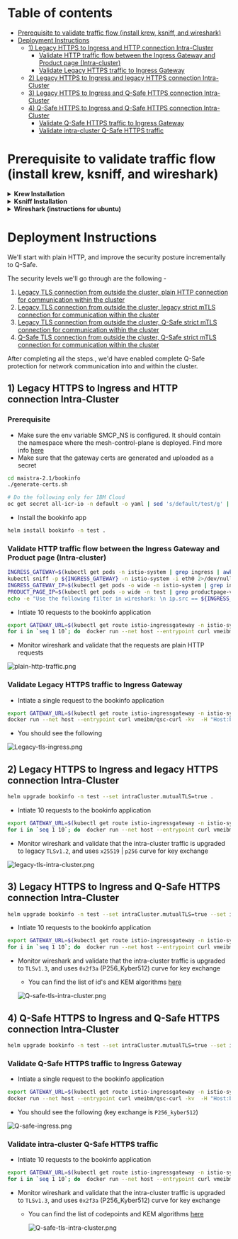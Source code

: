 # Table of contents
- [Prerequisite to validate traffic flow (install krew, ksniff, and wireshark)](#prerequisite-to-validate-traffic-flow-install-krew-ksniff-and-wireshark)
- [Deployment Instructions](#deployment-instructions)
  * [1) Legacy HTTPS to Ingress and HTTP connection Intra-Cluster](#1-legacy-https-to-ingress-and-http-connection-intra-cluster)
    + [Validate HTTP traffic flow between the Ingress Gateway and Product page (Intra-cluster)](#validate-http-traffic-flow-between-the-ingress-gateway-and-product-page-intra-cluster)
    + [Validate Legacy HTTPS traffic to Ingress Gateway](#validate-legacy-https-traffic-to-ingress-gateway)
  * [2) Legacy HTTPS to Ingress and legacy HTTPS connection Intra-Cluster](#2-legacy-https-to-ingress-and-legacy-https-connection-intra-cluster)
  * [3) Legacy HTTPS to Ingress and Q-Safe HTTPS connection Intra-Cluster](#3-legacy-https-to-ingress-and-q-safe-https-connection-intra-cluster)
  * [4) Q-Safe HTTPS to Ingress and Q-Safe HTTPS connection Intra-Cluster](#4-q-safe-https-to-ingress-and-q-safe-https-connection-intra-cluster)
    + [Validate Q-Safe HTTPS traffic to Ingress Gateway](#validate-q-safe-https-traffic-to-ingress-gateway)
    + [Validate intra-cluster Q-Safe HTTPS traffic](#validate-intra-cluster-q-safe-https-traffic)

# Prerequisite to validate traffic flow (install krew, ksniff, and wireshark)

<details>
<summary><strong> Krew Installation </strong></summary>
 
  ```
  (
    set -x; cd "$(mktemp -d)" &&
    OS="$(uname | tr '[:upper:]' '[:lower:]')" &&
    ARCH="$(uname -m | sed -e 's/x86_64/amd64/' -e 's/\(arm\)\(64\)\?.*/\1\2/' -e 's/aarch64$/arm64/')" &&
    KREW="krew-${OS}_${ARCH}" &&
    curl -fsSLO "https://github.com/kubernetes-sigs/krew/releases/latest/download/${KREW}.tar.gz" &&
    tar zxvf "${KREW}.tar.gz" &&
    ./"${KREW}" install krew
  )
  
  ```
Follow the instructions during the installation to add `krew` installation directory to your path

</details>
  
<details>
<summary><strong> Ksniff Installation </strong></summary>
  
  ```
  kubectl krew install sniff
  ```
</details>
  
  <details>
<summary><strong> Wireshark (instructions for ubuntu) </strong></summary>
  
  ``` 
  sudo add-apt-repository ppa:wireshark-dev/stable
  sudo apt-get update
  sudo apt-get install wireshark
  ```
  - Configure wireshark to sniff without root
  ```
  sudo dpkg-reconfigure wireshark-common
  sudo chmod +x /usr/bin/dumpcap
  ```
</details>

# Deployment Instructions
We'll start with plain HTTP, and improve the security posture incrementally to Q-Safe.

The security levels we'll go through are the following -
1. [Legacy TLS connection from outside the cluster, plain HTTP connection for communication within the cluster](#1-legacy-https-to-ingress-and-http-connection-intra-cluster)
2. [Legacy TLS connection from outside the cluster, legacy strict mTLS connection for communication within the cluster](#2-legacy-https-to-ingress-and-legacy-https-connection-intra-cluster)
3. [Legacy TLS connection from outside the cluster, Q-Safe strict mTLS connection for communication within the cluster](#3-legacy-https-to-ingress-and-q-safe-https-connection-intra-cluster)
4. [Q-Safe TLS connection from outside the cluster, Q-Safe strict mTLS connection for communication within the cluster](#4-q-safe-https-to-ingress-and-q-safe-https-connection-intra-cluster)

After completing all the steps., we'd have enabled complete Q-Safe protection for network communication into and within the cluster.

## 1) Legacy HTTPS to Ingress and HTTP connection Intra-Cluster
### Prerequisite
 - Make sure the env variable SMCP_NS is configured. It should contain the namespace where the mesh-control-plane is deployed. Find more info [here](../mesh/mesh-control-plane/README.md)
 - Make sure that the gateway certs are generated and uploaded as a secret 
```bash 
cd maistra-2.1/bookinfo
./generate-certs.sh

# Do the following only for IBM Cloud
oc get secret all-icr-io -n default -o yaml | sed 's/default/test/g' | oc create -n test -f -
```

- Install the bookinfo app
``` bash 
helm install bookinfo -n test .
```

### Validate HTTP traffic flow between the Ingress Gateway and Product page (Intra-cluster)
``` bash
INGRESS_GATEWAY=$(kubectl get pods -n istio-system | grep ingress | awk '{print $1}')
kubectl sniff -p ${INGRESS_GATEWAY} -n istio-system -i eth0 2>/dev/null &
INGRESS_GATEWAY_IP=$(kubectl get pods -o wide -n istio-system | grep ingress | awk '{print $6}')
PRODUCT_PAGE_IP=$(kubectl get pods -o wide -n test | grep productpage-v1 | awk '{print $6}')
echo -e "Use the following filter in wireshark: \n ip.src == ${INGRESS_GATEWAY_IP} and ip.dst == ${PRODUCT_PAGE_IP} \n"
```

- Intiate 10 requests to the bookinfo application
``` bash 
export GATEWAY_URL=$(kubectl get route istio-ingressgateway -n istio-system -o=jsonpath="{.spec.host}")
for i in `seq 1 10`; do  docker run --net host --entrypoint curl vmeibm/qsc-curl -kv  -H "Host:bookinfo.test" --connect-to "bookinfo.test:443:${GATEWAY_URL}"  "https://bookinfo.test:443/productpage" ; done
```
- Monitor wireshark and validate that the requests are plain HTTP requests

![plain-http-traffic.png](..%2Fimages%2Fplain-http-traffic.png)

### Validate Legacy HTTPS traffic to Ingress Gateway
- Intiate a single request to the bookinfo application
``` bash 
export GATEWAY_URL=$(kubectl get route istio-ingressgateway -n istio-system -o=jsonpath="{.spec.host}")
docker run --net host --entrypoint curl vmeibm/qsc-curl -kv  -H "Host:bookinfo.test" --connect-to "bookinfo.test:443:${GATEWAY_URL}"  "https://bookinfo.test:443/productpage"
```
- You should see the following 

![Legacy-tls-ingress.png](..%2Fimages%2FLegacy-tls-ingress.png)

## 2) Legacy HTTPS to Ingress and legacy HTTPS connection Intra-Cluster
``` bash 
helm upgrade bookinfo -n test --set intraCluster.mutualTLS=true .
```

- Intiate 10 requests to the bookinfo application
``` bash 
export GATEWAY_URL=$(kubectl get route istio-ingressgateway -n istio-system -o=jsonpath="{.spec.host}")
for i in `seq 1 10`; do  docker run --net host --entrypoint curl vmeibm/qsc-curl -kv  -H "Host:bookinfo.test" --connect-to "bookinfo.test:443:${GATEWAY_URL}"  "https://bookinfo.test:443/productpage" ; done
```
- Monitor wireshark and validate that the intra-cluster traffic is upgraded to legacy `TLSv1.2`, and uses `x25519` | `p256` curve for key exchange

![legacy-tls-intra-cluster.png](..%2Fimages%2Flegacy-tls-intra-cluster.png)

## 3) Legacy HTTPS to Ingress and Q-Safe HTTPS connection Intra-Cluster
``` bash 
helm upgrade bookinfo -n test --set intraCluster.mutualTLS=true --set intraCluster.qsc.enabled=true .
```

- Intiate 10 requests to the bookinfo application
``` bash 
export GATEWAY_URL=$(kubectl get route istio-ingressgateway -n istio-system -o=jsonpath="{.spec.host}")
for i in `seq 1 10`; do  docker run --net host --entrypoint curl vmeibm/qsc-curl -kv  -H "Host:bookinfo.test" --connect-to "bookinfo.test:443:${GATEWAY_URL}"  "https://bookinfo.test:443/productpage" ; done
```
- Monitor wireshark and validate that the intra-cluster traffic is upgraded to `TLSv1.3`, and uses `0x2f3a` (P256_Kyber512) curve for key exchange
  - You can find the list of id's and KEM algorithms [here](https://github.com/open-quantum-safe/openssl/blob/OQS-OpenSSL_1_1_1-stable/oqs-template/oqs-kem-info.md)

  ![Q-safe-tls-intra-cluster.png](..%2Fimages%2FQ-safe-tls-intra-cluster.png)
  
## 4) Q-Safe HTTPS to Ingress and Q-Safe HTTPS connection Intra-Cluster
``` bash 
helm upgrade bookinfo -n test --set intraCluster.mutualTLS=true --set intraCluster.qsc.enabled=true --set ingress.qsc.enabled=true .
```

### Validate Q-Safe HTTPS traffic to Ingress Gateway
- Intiate a single request to the bookinfo application
``` bash 
export GATEWAY_URL=$(kubectl get route istio-ingressgateway -n istio-system -o=jsonpath="{.spec.host}")
docker run --net host --entrypoint curl vmeibm/qsc-curl -kv  -H "Host:bookinfo.test" --connect-to "bookinfo.test:443:${GATEWAY_URL}"  "https://bookinfo.test:443/productpage"
```
- You should see the following (key exchange is `P256_kyber512`)

![Q-safe-ingress.png](..%2Fimages%2FQ-safe-ingress.png)

### Validate intra-cluster Q-Safe HTTPS traffic
- Intiate 10 requests to the bookinfo application
``` bash 
export GATEWAY_URL=$(kubectl get route istio-ingressgateway -n istio-system -o=jsonpath="{.spec.host}")
for i in `seq 1 10`; do  docker run --net host --entrypoint curl vmeibm/qsc-curl -kv  -H "Host:bookinfo.test" --connect-to "bookinfo.test:443:${GATEWAY_URL}"  "https://bookinfo.test:443/productpage" ; done
```
- Monitor wireshark and validate that the intra-cluster traffic is upgraded to `TLSv1.3`, and uses `0x2f3a` (P256_Kyber512) curve for key exchange
  - You can find the list of codepoints and KEM algorithms [here](https://github.com/open-quantum-safe/openssl/blob/OQS-OpenSSL_1_1_1-stable/oqs-template/oqs-kem-info.md)

    ![Q-safe-tls-intra-cluster.png](..%2Fimages%2FQ-safe-tls-intra-cluster.png)
